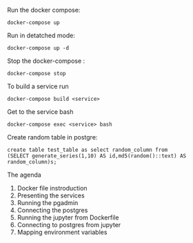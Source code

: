 Run the docker compose:
```
docker-compose up
```

Run in detatched mode:
```
docker-compose up -d
```

Stop the docker-compose :
```
docker-compose stop
```

To build a service run
```
docker-compose build <service>
```

Get to the service bash 
```
docker-compose exec <service> bash
```

Create random table in postgre:
```
create table test_table as select random_column from 
(SELECT generate_series(1,10) AS id,md5(random()::text) AS random_column)s;
```


The agenda
1. Docker file instroduction
2. Presenting the services
3. Running the pgadmin 
4. Connecting the postgres 
6. Running the jupyter from Dockerfile
7. Connecting to postgres from jupyter
8. Mapping environment variables